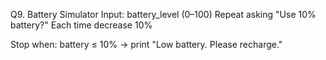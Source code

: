 Q9. Battery Simulator
Input: battery_level (0–100)
Repeat asking "Use 10% battery?"
Each time decrease 10%

Stop when:
battery ≤ 10% → print "Low battery. Please recharge."